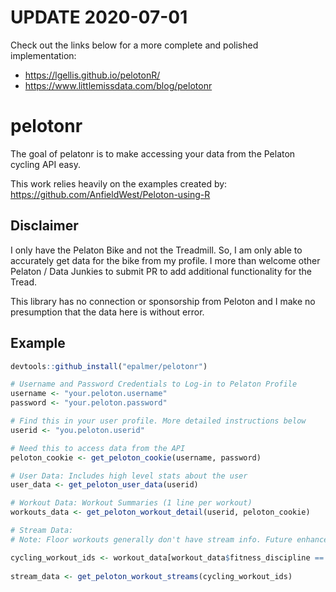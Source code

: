 # UPDATE 2020-07-01
Check out the links below for a more complete and polished implementation:
* https://lgellis.github.io/pelotonR/
* https://www.littlemissdata.com/blog/pelotonr

# pelotonr

The goal of pelatonr is to make accessing your data from the Pelaton cycling API easy. 

This work relies heavily on the examples created by:  
https://github.com/AnfieldWest/Peloton-using-R

## Disclaimer

I only have the Pelaton Bike and not the Treadmill. So, I am only able to accurately get data for the bike from my profile. I more than welcome other Pelaton / Data Junkies to submit PR to add additional functionality for the Tread.

This library has no connection or sponsorship from Peloton and I make no presumption that the data here is without error.

## Example

``` r
devtools::github_install("epalmer/pelotonr")

# Username and Password Credentials to Log-in to Pelaton Profile
username <- "your.peloton.username"
password <- "your.peloton.password"

# Find this in your user profile. More detailed instructions below
userid <- "you.peloton.userid"

# Need this to access data from the API
peloton_cookie <- get_peloton_cookie(username, password)

# User Data: Includes high level stats about the user
user_data <- get_peloton_user_data(userid)

# Workout Data: Workout Summaries (1 line per workout)
workouts_data <- get_peloton_workout_detail(userid, peloton_cookie)

# Stream Data: 
# Note: Floor workouts generally don't have stream info. Future enhancements may include handling for this

cycling_workout_ids <- workout_data[workout_data$fitness_discipline == "cycling", "workout_id"]
  
stream_data <- get_peloton_workout_streams(cycling_workout_ids)
```
